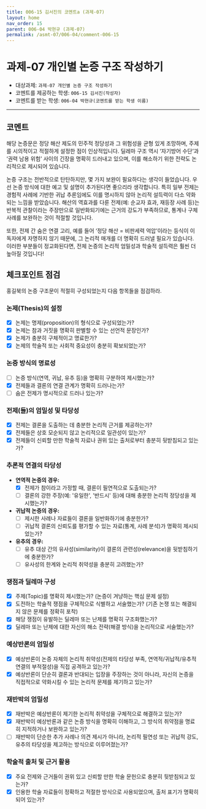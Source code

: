 ```yaml
---
title: 006-15 김서진의 코멘트a (과제-07) 
layout: home
nav_order: 15
parent: 006-04 박현규 (과제-07)
permalink: /asmt-07/006-04/comment-006-15
---
```


# 과제-07 개인별 논증 구조 작성하기

- 대상과제: `과제-07 개인별 논증 구조 작성하기`
- 코멘트를 제공하는 학생: `006-15 김서진(작성자)` 
- 코멘트를 받는 학생: `006-04 박현규(코멘트를 받는 학생 이름)` 

---

## 코멘트

해당 논증문은 정당 해산 제도의 민주적 정당성과 그 위험성을 균형 있게 조망하며, 주제를 시의적이고 적절하게 설정한 점이 인상적입니다. 딜레마 구조 역시 ‘자기방어 수단’과 ‘권력 남용 위험’ 사이의 긴장을 명확히 드러내고 있으며, 이를 해소하기 위한 전략도 논리적으로 제시되어 있습니다.

논증 구조는 전반적으로 탄탄하지만, 몇 가지 보완이 필요하다는 생각이 들었습니다. 우선 논증 방식에 대한 예고 및 설명이 추가된다면 좋으리라 생각합니다. 특히 일부 전제는 경험적 사례에 기반한 귀납 추론임에도 이를 명시하지 않아 논리적 설득력이 다소 약화되는 느낌을 받았습니다. 해산의 역효과를 다룬 전제(예: 순교자 효과, 재등장 사례 등)는 반복적 관찰이라는 주장만으로 일반화되기에는 근거의 강도가 부족하므로, 통계나 구체 사례를 보완하는 것이 적절할 것입니다. 

또한, 전제 간 숨은 연결 고리, 예를 들어 ‘정당 해산 = 비판세력 억압’이라는 등식이 이 독자에게 자명하지 않기 때문에, 그 논리적 매개를 더 명확히 드러낼 필요가 있습니다. 이러한 부분들이 정교화된다면, 전체 논증의 논리적 엄밀성과 학술적 설득력은 훨씬 더 높아질 것입니다!

## 체크포인트 점검

홍길북의 논증 구조문이 적절히 구성되었는지 다음 항목들을 점검하라.

### **논제(Thesis)의 설정**
- [x] 논제는 명제(proposition)의 형식으로 구성되었는가?
- [x] 논제는 참과 거짓을 명확히 판별할 수 있는 선언적 문장인가?
- [x] 논제가 충분히 구체적이고 명료한가?
- [x] 논제의 학술적 또는 사회적 중요성이 충분히 확보되었는가?

### **논증 방식의 명료성**
- [ ] 논증 방식(연역, 귀납, 유추 등)을 명확히 구분하여 제시했는가?
- [x] 전제들과 결론의 연결 관계가 명확히 드러나는가?
- [ ] 숨은 전제가 명시적으로 드러나 있는가?

### **전제(들)의 엄밀성 및 타당성**
- [x] 전제는 결론을 도출하는 데 충분한 논리적 근거를 제공하는가?
- [x] 전제들은 상호 모순되지 않고 논리적으로 일관성이 있는가?
- [x] 전제들이 신뢰할 만한 학술적 자료나 권위 있는 출처로부터 충분히 뒷받침되고 있는가?

### **추론적 연결의 타당성**
- **연역적 논증의 경우:**
  - [x] 전제가 참이라고 가정할 때, 결론이 필연적으로 도출되는가?
  - [ ] 결론의 강한 주장(예: '유일한', '반드시' 등)에 대해 충분한 논리적 정당성을 제시했는가?

- **귀납적 논증의 경우:**
  - [ ] 제시한 사례나 자료들이 결론을 일반화하기에 충분한가?
  - [ ] 귀납적 결론의 신뢰도를 평가할 수 있는 자료(통계, 사례 분석)가 명확히 제시되었는가?

- **유추의 경우:**
  - [ ] 유추 대상 간의 유사성(similarity)이 결론의 관련성(relevance)을 뒷받침하기에 충분한가?
  - [ ] 유사성의 한계와 논리적 취약성을 충분히 고려했는가?

### **쟁점과 딜레마 구성**
- [x] 주제(Topic)를 명확히 제시했는가? (논증이 겨냥하는 핵심 문제 설정)
- [x] 도전하는 학술적 쟁점을 구체적으로 식별하고 서술했는가? (기존 논쟁 또는 해결되지 않은 문제를 정확히 포착)
- [x] 해당 쟁점이 유발하는 딜레마 또는 난제를 명확히 구조화했는가?
- [x] 딜레마 또는 난제에 대한 자신의 해소 전략(해결 방식)을 논리적으로 서술했는가?

### **예상반론의 엄밀성**
- [x] 예상반론이 논증 자체의 논리적 취약성(전제의 타당성 부족, 연역적/귀납적/유추적 연결의 부적절성)을 직접 공격하고 있는가?
- [x] 예상반론이 단순히 결론과 반대되는 입장을 주장하는 것이 아니라, 자신의 논증을 직접적으로 약화시킬 수 있는 논리적 문제를 제기하고 있는가?

### **재반박의 엄밀성**
- [x] 재반박은 예상반론이 제기한 논리적 취약성을 구체적으로 해결하고 있는가?
- [x] 재반박이 예상반론과 같은 논증 방식을 명확히 이해하고, 그 방식의 취약점을 명료히 지적하거나 보완하고 있는가?
- [ ] 재반박이 단순한 추가 사례나 의견 제시가 아니라, 논리적 필연성 또는 귀납적 강도, 유추의 타당성을 제고하는 방식으로 이루어졌는가?

### **학술적 출처 및 근거 활용**
- [x] 주요 전제와 근거들이 권위 있고 신뢰할 만한 학술 문헌으로 충분히 뒷받침되고 있는가?
- [x] 인용한 학술 자료들이 정확하고 적절한 방식으로 사용되었으며, 출처 표기가 명확히 되어 있는가?
